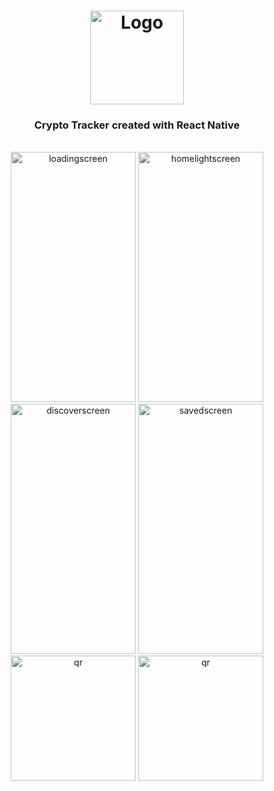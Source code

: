 <h1 align="center">
  <img width="150px" src="https://cdn-icons-png.flaticon.com/512/1759/1759492.png" alt="Logo" />
  <br />
</h1>

<h3 align="center">
   Crypto Tracker created with React Native</a>
</h3>


<div style="display: inline_block" align="center"><br>
  <img width="200px" height="400px"" style="object-fit: contain" src="https://github.com/eraydmrcoglu/react-native-newshub/assets/75967993/5fd822c3-298e-4588-b97e-dc5dcb52ff4c" alt="loadingscreen"/>
  <img width="200px" height="400px" style="object-fit: contain" src="https://github.com/eraydmrcoglu/react-native-newshub/assets/75967993/7b0ccec3-77b7-41ca-878a-9aea6aae3c98" alt="homelightscreen"/>
  <img width="200px" height="400px" style="object-fit: contain" src="https://github.com/eraydmrcoglu/react-native-newshub/assets/75967993/636fed16-8dec-43bd-a955-769be54c9417" alt="discoverscreen"/>
  <img width="200px" height="400px" style="object-fit: contain" src="https://github.com/eraydmrcoglu/react-native-newshub/assets/75967993/59538250-ab56-430b-8939-8c4d7dff0acf" alt="savedscreen"/>
</div>

<div align="center">
  <a href="#"><img src="https://qr.expo.dev/eas-update?slug=exp&projectId=37b0dbb1-34d1-4989-98a7-cfb278260349&groupId=c3afe928-dcd3-42a4-9f8b-2e612ac96f1e" alt="qr" width="200" height="200" /></a>
  <a href="#"><img src="https://user-images.githubusercontent.com/99184393/182557606-b36f2540-1260-42bf-b547-ed5832e3615e.png" alt="qr" width="200" height="200" /></a>
</div>
